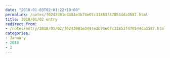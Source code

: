 ```yaml
---
date: "2018-01-03T02:01:22+10:00"
permalink: /notes/f6243981e3484e3b74e67c31853f470544da3587.html
title: 2018/01/02 entry
redirect_from:
- /notes/entry/2018/01/02/f6243981e3484e3b74e67c31853f470544da3587.html
categories:
- January
- 2018
- 2
---
```

